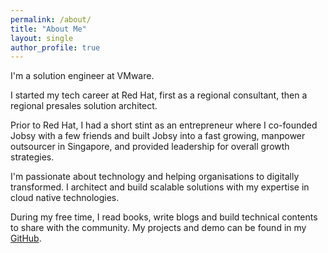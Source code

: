 ```yaml
---
permalink: /about/
title: "About Me"
layout: single
author_profile: true
---
```

I'm a solution engineer at VMware.

I started my tech career at Red Hat, first as a regional consultant, then a regional presales solution architect.

Prior to Red Hat, I had a short stint as an entrepreneur where I co-founded Jobsy with a few friends and built Jobsy into a fast growing, manpower outsourcer in Singapore, and provided leadership for overall growth strategies.

I'm passionate about technology and helping organisations to digitally transformed. I architect and build scalable solutions with my expertise in cloud native technologies.

During my free time, I read books, write blogs and build technical contents to share with the community. My projects and demo can be found in my [GitHub](https://github.com/jiajunngjj). 
 

